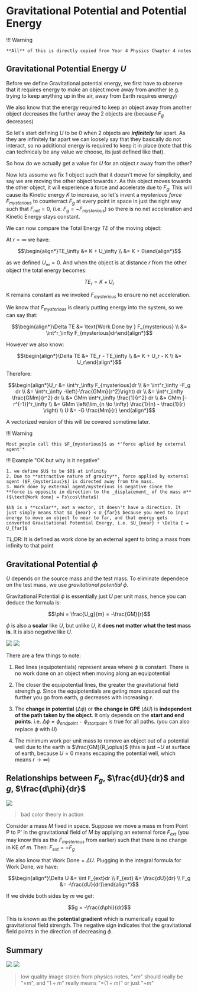 # Gravitational Potential and Potential Energy

!!! Warning

    **All** of this is directly copied from Year 4 Physics Chapter 4 notes

## Gravitational Potential Energy $U$

Before we define Gravitational potential energy, we first have to observe that it requires energy to make an object move away from another (e.g. trying to keep anything up in the air, away from Earth requires energy)

We also know that the energy required to keep an object away from another object decreases the further away the 2 objects are (because $F_g$ decreases)

So let's start defining $U$ to be $0$ when 2 objects are _**infinitely**_ far apart. As they are infinitely far apart we can loosely say that they basically do not interact, so no additional energy is required to keep it in place (note that this can technicaly be any value we choose, its just defined like that).

So how do we actually get a value for $U$ for an object $r$ away from the other?

Now lets assume we fix 1 object such that it doesn't move for simplicity, and say we are moving the other object towards $r$.
As this object moves towards the other object, it will experience a force and accelerate due to $F_g$. This will cause its Kinetic energy $K$ to increase, so let's invent a _mysterious force_ $F_{mysterious}$ to counterract $F_g$ at every point in space in just the right way such that $F_{net} = 0$, (i.e. $F_g = -F_{mysterious}$) so there is no net acceleration and Kinetic Energy stays constant.

We can now compare the Total Energy $TE$ of the moving object:

At $r=\infty$ we have:

$$\begin{align*}TE_\infty &= K + U_\infty \\ &= K + 0\end{align*}$$

as we defined $U_\infty = 0$. And when the object is at distance $r$ from the other object the total energy becomes:

$$TE_r = K + U_r$$

K remains constant as we invoked $F_{mysterious}$ to ensure no net acceleration.

We know that $F_{mysterious}$ is clearly putting energy into the system, so we can say that:

$$\begin{align*}\Delta TE &= \text{Work Done by } F_{mysterious} \\ &= \int^r_\infty F_{mysterious}dr\end{align*}$$

However we also know:

$$\begin{align*}\Delta TE &= TE_r - TE_\infty \\ &= K + U_r - K \\ &= U_r\end{align*}$$

Therefore:

$$\begin{align*}U_r &= \int^r_\infty F_{mysterious}dr \\ &= \int^r_\infty -F_g dr \\ &= \int^r_\infty -\left(-\frac{GMm}{r^2}\right) dr \\ &= \int^r_\infty \frac{GMm}{r^2} dr \\ &= GMm \int^r_\infty \frac{1}{r^2} dr \\ &= GMm [-r^{-1}]^r_\infty \\ &= GMm \left(\lim_{n \to \infty} \frac{1}{n} - \frac{1}{r} \right) \\ U &= -G \frac{Mm}{r}  \end{align*}$$

A vectorized version of this will be covered sometime later.

!!! Warning

    Most people call this $F_{mysterious}$ as *'force aplied by external agent'*

!!! Example "OK but why is it negative"

    1. we define $U$ to be $0$ at infinity
    2. Due to **attractive nature of gravity**, force applied by external agent ($F_{mysterious}$) is directed away from the mass.
    3. Work done by external agent/mysterious is negative since the **force is opposite in direction to the _displacement_ of the mass m** ($\text{Work done} = Fs\cos\theta$)

    $U$ is a **scalar**, not a vector, it doesn't have a direction. It just simply means that $U_{near} < U_{far}$ because you need to input energy to move an object to near to far, and that energy gets converted Gravitational Potential Energy, i.e. $U_{near} + \Delta E = U_{far}$

TL;DR: It is defined as work done by an external agent to bring a mass from infinity to that point

## Gravitational Potential $\phi$

$U$ depends on the source mass and the test mass.
To eliminate dependece on the test mass, we use _gravitational potential_ $\phi$.

Gravitational Potential $\phi$ is essentially just $U$ per unit mass, hence you can deduce the formula is:

$$\phi = \frac{U_g}{m} = -\frac{GM}{r}$$

$\phi$ is also a **scalar** like $U$, but unlike $U$, it **does not matter what the test mass is**. It is also negative like $U$.

![](../img/Gravitational_field_Earth_lines_equipotentials.svg#only-light)
![](../img/Gravitational_field_Earth_lines_equipotentials_dark.svg#only-dark)

There are a few things to note:

1. Red lines (equipotentials) represent areas where $\phi$ is constant. There is no work done on an object when moving along an equipotential

2. The closer the equipotential lines, the greater the gravitational field strength $g$. Since the equipotentials are geting more spaced out the further you go from earth, $g$ decreases with increasing $r$.

3. The **change in potential** ($\Delta\phi$) or **the change in GPE** ($\Delta U$) is **independent of the path taken by the object**. It only depends on the **start and end points**. i.e. $\Delta\phi = \phi_{endpoint} - \phi_{startpoint}$ is true for all paths. (you can also replace $\phi$ with $U$)

4. The minimum work per unit mass to remove an object out of a potential well due to the earth is $\frac{GM}{R_\oplus}$ (this is just $-U$ at surface of earth, because $U=0$ means escaping the potential well, which means $r\rightarrow\infty$)

## Relationships between $F_g$, $\frac{dU}{dr}$ and $g$, $\frac{d\phi}{dr}$

![](../img/gravitational_potential_relationship.png)

> bad color theory in action

Consider a mass $M$ fixed in space. Suppose we move a mass m from Point P to P' in the gravitational field of $M$ by applying an external force $F_{ext}$ (you may know this as the $F_{mysterious}$ from earlier) such that there is no change in KE of $m$. Then: $F_{ext} = -F_g$

We also know that $\text{Work Done} = \Delta U$. Plugging in the integral formula for Work Done, we have:

$$\begin{align*}\Delta U &= \int F_{ext}dr \\ F_{ext} &= \frac{dU}{dr} \\ F_g &= -\frac{dU}{dr}\end{align*}$$

If we divide both sides by $m$ we get:

$$g = -\frac{d\phi}{dr}$$

This is known as the **potential gradient** which is numerically equal to gravitational field strength. The negative sign indicates that the gravitational field points in the direction of decreasing $\phi$.

## Summary

![](../img/gravitational_relationships_summary.png#only-light)
![](../img/gravitational_relationships_summary_dark.png#only-dark)

> low quality image stolen from physics notes. "$xm$" should really be "$\times m$", and "$1 \div m$" really means "$\times (1\div m)$" or just "$\div m$"
